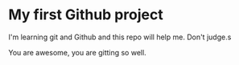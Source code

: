 # My first Github project

I'm learning git and Github and this repo will help me. Don't judge.s

You are awesome, you are gitting so well.

